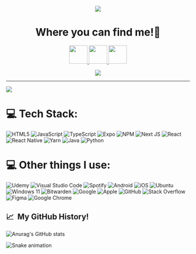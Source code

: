 <p align="center">
  <img src="https://capsule-render.vercel.app/api?type=wave&color=auto&height=300&section=header&text=text=Hey Everyone!🕹️&animation&fontSize=90" />
<!--   <img src="https://capsule-render.vercel.app/api?text=Hey Everyone!🕹️&animation=fadeIn&type=waving&color=gradient&height=100"/> -->
</p>

<h1 align="center">
  Where you can find me!💬
</h1>

<p align="center">
  <a href="https://www.linkedin.com/in/aidan-knowles-295b0b21a/">
    <img height="50" src="https://user-images.githubusercontent.com/46517096/166973395-19676cd8-f8ec-4abf-83ff-da8243505b82.png"/>
  </a>
  <a href="https://www.instagram.com/aidanknowles_012/">
    <img height="50" src="https://user-images.githubusercontent.com/46517096/166974368-9798f39f-1f46-499c-b14e-81f0a3f83a06.png"/>
  </a>
  <a href="https://twitter.com/AidanKnowles1">
    <img height="50" src="https://user-images.githubusercontent.com/46517096/166974271-91dfa250-d70b-4cb9-8707-f1bda1b708c3.png"/>
  </a>
</p>
<p align="center">
  <img src= "https://media.giphy.com/media/WkeXjFoubG449UdbGh/giphy.gif">
</p>



---
[![](https://visitcount.itsvg.in/api?id=AidanL33&icon=5&color=6)](https://visitcount.itsvg.in)

# 💻 Tech Stack:
![HTML5](https://img.shields.io/badge/html5-%23E34F26.svg?style=for-the-badge&logo=html5&logoColor=white) ![JavaScript](https://img.shields.io/badge/javascript-%23323330.svg?style=for-the-badge&logo=javascript&logoColor=%23F7DF1E) ![TypeScript](https://img.shields.io/badge/typescript-%23007ACC.svg?style=for-the-badge&logo=typescript&logoColor=white) ![Expo](https://img.shields.io/badge/expo-1C1E24?style=for-the-badge&logo=expo&logoColor=#D04A37) ![NPM](https://img.shields.io/badge/NPM-%23000000.svg?style=for-the-badge&logo=npm&logoColor=white) ![Next JS](https://img.shields.io/badge/Next-black?style=for-the-badge&logo=next.js&logoColor=white) ![React](https://img.shields.io/badge/react-%2320232a.svg?style=for-the-badge&logo=react&logoColor=%2361DAFB) ![React Native](https://img.shields.io/badge/react_native-%2320232a.svg?style=for-the-badge&logo=react&logoColor=%2361DAFB) ![Yarn](https://img.shields.io/badge/yarn-%232C8EBB.svg?style=for-the-badge&logo=yarn&logoColor=white) ![Java](https://img.shields.io/badge/java-%23ED8B00.svg?style=for-the-badge&logo=openjdk&logoColor=white) ![Python](https://img.shields.io/badge/python-3670A0?style=for-the-badge&logo=python&logoColor=ffdd54)

# 💻 Other things I use:
![Udemy](https://img.shields.io/badge/Udemy-A435F0?style=for-the-badge&logo=Udemy&logoColor=white) ![Visual Studio Code](https://img.shields.io/badge/Visual%20Studio%20Code-0078d7.svg?style=for-the-badge&logo=visual-studio-code&logoColor=white)  ![Spotify](https://img.shields.io/badge/Spotify-1ED760?style=for-the-badge&logo=spotify&logoColor=white) ![Android](https://img.shields.io/badge/Android-3DDC84?style=for-the-badge&logo=android&logoColor=white) ![iOS](https://img.shields.io/badge/iOS-000000?style=for-the-badge&logo=ios&logoColor=white) ![Ubuntu](https://img.shields.io/badge/Ubuntu-E95420?style=for-the-badge&logo=ubuntu&logoColor=white) ![Windows 11](https://img.shields.io/badge/Windows%2011-%230079d5.svg?style=for-the-badge&logo=Windows%2011&logoColor=white) ![Bitwarden](https://img.shields.io/badge/bitwarden-%23175DDC.svg?style=for-the-badge&logo=bitwarden&logoColor=white) ![Google](https://img.shields.io/badge/google-4285F4?style=for-the-badge&logo=google&logoColor=white) ![Apple](https://img.shields.io/badge/Apple-%23000000.svg?style=for-the-badge&logo=apple&logoColor=white) ![GitHub](https://img.shields.io/badge/github-%23121011.svg?style=for-the-badge&logo=github&logoColor=white) ![Stack Overflow](https://img.shields.io/badge/-Stackoverflow-FE7A16?style=for-the-badge&logo=stack-overflow&logoColor=white) ![Figma](https://img.shields.io/badge/figma-%23F24E1E.svg?style=for-the-badge&logo=figma&logoColor=white) ![Google Chrome](https://img.shields.io/badge/Google%20Chrome-4285F4?style=for-the-badge&logo=GoogleChrome&logoColor=white)
<!-- Proudly created with GPRM ( https://gprm.itsvg.in ) -->

<h2> 📈 &nbsp;My GitHub History!</h2>

![Anurag's GitHub stats](https://github-readme-stats.vercel.app/api?username=AidanL33&theme=shadow_red&show_icons=true)
<!--![Top Langs](https://github-readme-stats.vercel.app/api/top-langs/?username=AidanL33&theme=shadow_red_progress=true)-->

<!--## 🏆 GitHub Trophies
![](https://github-profile-trophy.vercel.app/?username=AidanL33&theme=tokyonight-frame=false&no-bg=false&margin-w=4)-->

![Snake animation](https://github.com/thepiyushmalhotra/AidanL33/blob/output/github-contribution-grid-snake.svg)
